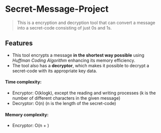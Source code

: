 # Secret-Message-Project

> This is a encryption and decryption tool that can convert a message into a secret-code consisting of just 0s and 1s.

## Features
- This tool encrypts a message **in the shortest way possible** using *Huffman Coding Algorithm* enhancing its memory efficiency.
- The tool also has a **decryptor**, which makes it possible to decrypt a secret-code with its appropriate key data.

#### Time complexity:
- Encryptor: O(klogk), except the reading and writing processes (k is the number of different characters in the given message)
- Decryptor: O(n) (n is the length of the secret-code)

#### Memory complexity:
- Encryptor: O(n + )
